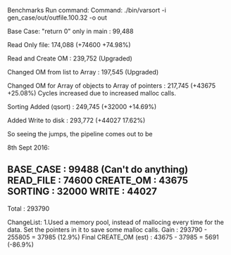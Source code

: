 Benchmarks
Run command: Command: ./bin/varsort -i gen_case/out/outfile.100.32 -o out

Base Case: "return 0" only in main : 99,488

Read Only file: 174,088 (+74600 +74.98%)

Read and Create OM : 239,752 (Upgraded)

Changed OM from list to Array : 197,545 (Upgraded)

Changed OM for Array of objects to Array of pointers : 217,745 (+43675 +25.08%)
Cycles increased due to increased malloc calls.

Sorting Added (qsort) : 249,745 (+32000 +14.69%)

Added Write to disk : 293,772 (+44027 17.62%)

So seeing the jumps, the pipeline comes out to be

8th Sept 2016:

BASE_CASE : 99488 (Can't do anything)
READ_FILE : 74600
CREATE_OM : 43675
SORTING   : 32000
WRITE     : 44027
--------------------
Total     : 293790

ChangeList:
      1.Used a memory pool, instead of mallocing every time for the data. Set the pointers in it to save some malloc calls.
	Gain : 293790 - 255805 = 37985 (12.9%)
	Final CREATE_OM (est) : 43675 - 37985 = 5691 (-86.9%)
